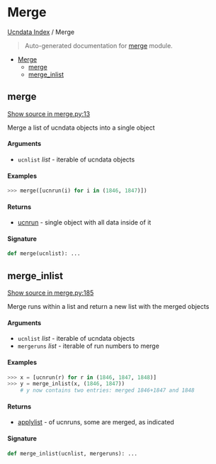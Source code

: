 # Merge

[Ucndata Index](./README.md#ucndata-index) / Merge

> Auto-generated documentation for [merge](../merge.py) module.

- [Merge](#merge)
  - [merge](#merge)
  - [merge_inlist](#merge_inlist)

## merge

[Show source in merge.py:13](../merge.py#L13)

Merge a list of ucndata objects into a single object

#### Arguments

- `ucnlist` *list* - iterable of ucndata objects

#### Examples

```python
>>> merge([ucnrun(i) for i in (1846, 1847)])
```

#### Returns

- [ucnrun](./ucnrun.md#ucnrun) - single object with all data inside of it

#### Signature

```python
def merge(ucnlist): ...
```



## merge_inlist

[Show source in merge.py:185](../merge.py#L185)

Merge runs within a list and return a new list with the merged objects

#### Arguments

- `ucnlist` *list* - iterable of ucndata objects
- `mergeruns` *list* - iterable of run numbers to merge

#### Examples

```python
>>> x = [ucnrun(r) for r in (1846, 1847, 1848)]
>>> y = merge_inlist(x, (1846, 1847))
    # y now contains two entries: merged 1846+1847 and 1848
```

#### Returns

- [applylist](./applylist.md#applylist) - of ucnruns, some are merged, as indicated

#### Signature

```python
def merge_inlist(ucnlist, mergeruns): ...
```